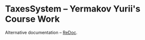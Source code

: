 # TaxesSystem – Yermakov Yurii's Course Work

Alternative documentation – [ReDoc](/docs-{version}).
